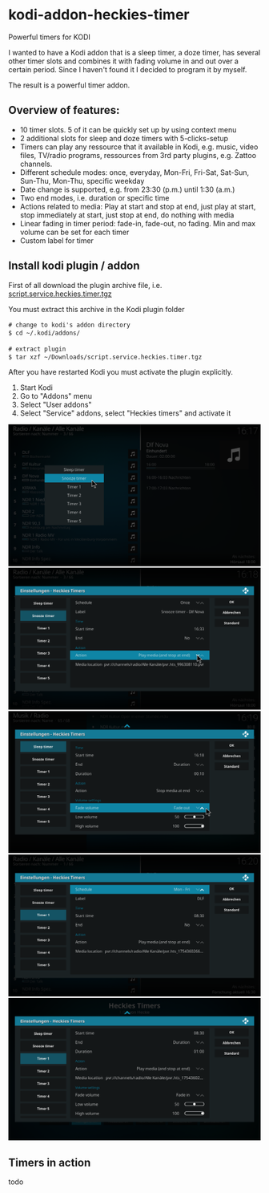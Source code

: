 # kodi-addon-heckies-timer
Powerful timers for KODI


I wanted to have a Kodi addon that is a sleep timer, a doze timer, has several other timer slots and combines it with fading volume in and out over a certain period. Since I haven't found it I decided to program it by myself. 

The result is a powerful timer addon.  

## Overview of features:
* 10 timer slots. 5 of it can be quickly set up by using context menu
* 2 additional slots for sleep and doze timers with 5-clicks-setup 
* Timers can play any ressource that it available in Kodi, e.g. music, video files, TV/radio programs, ressources from 3rd party plugins, e.g. Zattoo channels. 
* Different schedule modes: once, everyday, Mon-Fri, Fri-Sat, Sat-Sun, Sun-Thu, Mon-Thu, specific weekday
* Date change is supported, e.g. from 23:30 (p.m.) until 1:30 (a.m.) 
* Two end modes, i.e. duration or specific time
* Actions related to media: Play at start and stop at end, just play at start, stop immediately at start, just stop at end, do nothing with media
* Linear fading in timer period: fade-in, fade-out, no fading. Min and max volume can be set for each timer
* Custom label for timer

## Install kodi plugin / addon
First of all download the plugin archive file, i.e. [script.service.heckies.timer.tgz](/script.service.heckies.timer.tgz)

You must extract this archive in the Kodi plugin folder
```
# change to kodi's addon directory
$ cd ~/.kodi/addons/

# extract plugin
$ tar xzf ~/Downloads/script.service.heckies.timer.tgz 
```

After you have restarted Kodi you must activate the plugin explicitly. 
1. Start Kodi
2. Go to "Addons" menu
3. Select "User addons"
4. Select "Service" addons, select "Heckies timers" and activate it

<img src="script.service.heckies.timer/resources/assets/screen1.png?raw=true">
<img src="script.service.heckies.timer/resources/assets/screen2.png?raw=true">
<img src="script.service.heckies.timer/resources/assets/screen3.png?raw=true">
<img src="script.service.heckies.timer/resources/assets/screen4.png?raw=true">
<img src="script.service.heckies.timer/resources/assets/screen5.png?raw=true">

## Timers in action

todo
